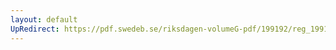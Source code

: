 ```yaml
---
layout: default
UpRedirect: https://pdf.swedeb.se/riksdagen-volumeG-pdf/199192/reg_199192/reg_199192_0217.pdf
---
```

